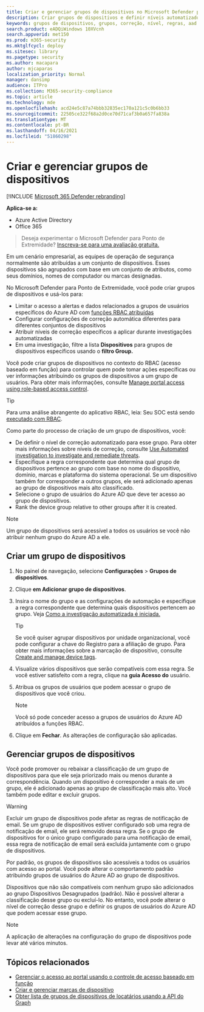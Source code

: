 ```yaml
---
title: Criar e gerenciar grupos de dispositivos no Microsoft Defender para Ponto de Extremidade
description: Criar grupos de dispositivos e definir níveis automatizados de correção neles, confiando as regras que se aplicam ao grupo
keywords: grupos de dispositivos, grupos, correção, nível, regras, aad group, role, assign, rank
search.product: eADQiWindows 10XVcnh
search.appverid: met150
ms.prod: m365-security
ms.mktglfcycl: deploy
ms.sitesec: library
ms.pagetype: security
ms.author: macapara
author: mjcaparas
localization_priority: Normal
manager: dansimp
audience: ITPro
ms.collection: M365-security-compliance
ms.topic: article
ms.technology: mde
ms.openlocfilehash: acd24e5c87a74bbb32835ec170a121c5c0b6bb33
ms.sourcegitcommit: 22505ce322f68a2d0ce70d71caf3b0a657fa838a
ms.translationtype: MT
ms.contentlocale: pt-BR
ms.lasthandoff: 04/16/2021
ms.locfileid: "51860298"
---
```

# <a name="create-and-manage-device-groups"></a>Criar e gerenciar grupos de dispositivos

[!INCLUDE [Microsoft 365 Defender rebranding](../../includes/microsoft-defender.md)]


**Aplica-se a:**
- Azure Active Directory
- Office 365

> Deseja experimentar o Microsoft Defender para Ponto de Extremidade? [Inscreva-se para uma avaliação gratuita.](https://www.microsoft.com/microsoft-365/windows/microsoft-defender-atp?ocid=docs-wdatp-exposedapis-abovefoldlink)


Em um cenário empresarial, as equipes de operação de segurança normalmente são atribuídas a um conjunto de dispositivos. Esses dispositivos são agrupados com base em um conjunto de atributos, como seus domínios, nomes de computador ou marcas designadas.

No Microsoft Defender para Ponto de Extremidade, você pode criar grupos de dispositivos e usá-los para:
- Limitar o acesso a alertas e dados relacionados a grupos de usuários específicos do Azure AD com [funções RBAC atribuídas](rbac.md) 
- Configurar configurações de correção automática diferentes para diferentes conjuntos de dispositivos
- Atribuir níveis de correção específicos a aplicar durante investigações automatizadas
- Em uma investigação, filtre a lista **Dispositivos** para grupos de dispositivos específicos usando o **filtro Group.**

Você pode criar grupos de dispositivos no contexto do RBAC (acesso baseado em função) para controlar quem pode tomar ações específicas ou ver informações atribuindo os grupos de dispositivos a um grupo de usuários. Para obter mais informações, consulte [Manage portal access using role-based access control](rbac.md).

>[!TIP]
> Para uma análise abrangente do aplicativo RBAC, leia: Seu SOC está sendo [executado com RBAC](https://techcommunity.microsoft.com/t5/Windows-Defender-ATP/Is-your-SOC-running-flat-with-limited-RBAC/ba-p/320015).

Como parte do processo de criação de um grupo de dispositivos, você:
- De definir o nível de correção automatizado para esse grupo. Para obter mais informações sobre níveis de correção, consulte [Use Automated investigation to investigate and remediate threats](automated-investigations.md).
- Especifique a regra correspondente que determina qual grupo de dispositivos pertence ao grupo com base no nome do dispositivo, domínio, marcas e plataforma do sistema operacional. Se um dispositivo também for corresponder a outros grupos, ele será adicionado apenas ao grupo de dispositivos mais alto classificado.
- Selecione o grupo de usuários do Azure AD que deve ter acesso ao grupo de dispositivos.
- Rank the device group relative to other groups after it is created.

>[!NOTE]
>Um grupo de dispositivos será acessível a todos os usuários se você não atribuir nenhum grupo do Azure AD a ele.

## <a name="create-a-device-group"></a>Criar um grupo de dispositivos

1. No painel de navegação, selecione **Configurações**  >  **Grupos de dispositivos**.

2. Clique **em Adicionar grupo de dispositivos**.

3. Insira o nome do grupo e as configurações de automação e especifique a regra correspondente que determina quais dispositivos pertencem ao grupo. Veja [Como a investigação automatizada é iniciada.](automated-investigations.md#how-the-automated-investigation-starts)

    >[!TIP]
    >Se você quiser agrupar dispositivos por unidade organizacional, você pode configurar a chave do Registro para a afiliação de grupo. Para obter mais informações sobre a marcação de dispositivo, consulte [Create and manage device tags](machine-tags.md).

4. Visualize vários dispositivos que serão compatíveis com essa regra. Se você estiver satisfeito com a regra, clique na **guia Acesso do** usuário.

5. Atribua os grupos de usuários que podem acessar o grupo de dispositivos que você criou.

    >[!NOTE]
    >Você só pode conceder acesso a grupos de usuários do Azure AD atribuídos a funções RBAC.

6. Clique em **Fechar**. As alterações de configuração são aplicadas.

## <a name="manage-device-groups"></a>Gerenciar grupos de dispositivos

Você pode promover ou rebaixar a classificação de um grupo de dispositivos para que ele seja priorizado mais ou menos durante a correspondência. Quando um dispositivo é corresponder a mais de um grupo, ele é adicionado apenas ao grupo de classificação mais alto. Você também pode editar e excluir grupos.

>[!WARNING]
>Excluir um grupo de dispositivos pode afetar as regras de notificação de email. Se um grupo de dispositivos estiver configurado sob uma regra de notificação de email, ele será removido dessa regra. Se o grupo de dispositivos for o único grupo configurado para uma notificação de email, essa regra de notificação de email será excluída juntamente com o grupo de dispositivos.

Por padrão, os grupos de dispositivos são acessíveis a todos os usuários com acesso ao portal. Você pode alterar o comportamento padrão atribuindo grupos de usuários do Azure AD ao grupo de dispositivos.

Dispositivos que não são compatíveis com nenhum grupo são adicionados ao grupo Dispositivos Desagrupados (padrão). Não é possível alterar a classificação desse grupo ou excluí-lo. No entanto, você pode alterar o nível de correção desse grupo e definir os grupos de usuários do Azure AD que podem acessar esse grupo.

>[!NOTE]
> A aplicação de alterações na configuração do grupo de dispositivos pode levar até vários minutos.

## <a name="related-topics"></a>Tópicos relacionados

- [Gerenciar o acesso ao portal usando o controle de acesso baseado em função](rbac.md)
- [Criar e gerenciar marcas de dispositivo](machine-tags.md)
- [Obter lista de grupos de dispositivos de locatários usando a API do Graph](https://docs.microsoft.com/graph/api/device-list-memberof)
